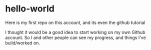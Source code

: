 # hello-world
Here is my first repo on this account, and its even the github tutorial

I thought it would be a good idea to start working on my own Github account. So I and other people can see my progress, and things I've build/worked on.
